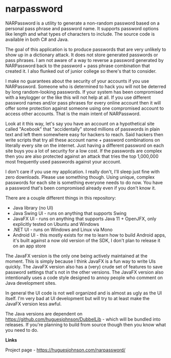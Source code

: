 # narpassword

NARPassword is a utility to generate a non-random password based on a personal pass phrase and password name. It supports password options like length and what types of characters to include. The source code is available in both C# and Java.

The goal of this application is to produce passwords that are very unlikely to show up in a dictionary attack. It does not store generated passwords or pass phrases. I am not aware of a way to reverse a password generated by NARPassword back to the password + pass phrase combination that created it. I also flunked out of junior college so there's that to consider.

I make no guarantees about the security of your accounts if you use NARPassword. Someone who is determined to hack you will not be deterred by long random-looking passwords. If your system has been compromised with a keylogger or the like this will not help at all. If you use different password names and/or pass phrases for every online account then it will offer some protection against someone using one compromised account to access other accounts. That is the main intent of NARPassword.

Look at it this way, let's say you have an account on a hypothetical site called "Acebook" that "accidentally" stored millions of passwords in plain text and left them somewhere easy for hackers to reach. Said hackers then write scripts that try all these account name + password combinations on literally every site on the internet. Just having a different password on each site buys you a lot of security for a low cost. If the passwords are complex then you are also protected against an attack that tries the top 1,000,000 most frequently used passwords against your account.

I don't care if you use my application. I really don't, I'll sleep just fine with zero downloads. Please use something though. Using unique, complex passwords for each site is something everyone needs to do now. You have a password that's been compromised already even if you don't know it.

There are a couple different things in this repository:

* Java library (no UI)
* Java Swing UI - runs on anything that supports Swing
* JavaFX UI - runs on anything that supports Java 11 + OpenJFX, only explicitly tested on Ubuntu and Windows
* .NET UI - runs on Windows and Linux via Mono
* Android UI - this mostly exists for me to learn how to build Android apps, it's built against a now old version of the SDK, I don't plan to release it on an app store

The JavaFX version is the only one being actively maintained at the moment. This is simply because I think JavaFX is a fun way to write UIs quickly. The JavaFX version also has a (very) crude set of features to save password settings that's not in the other versions. The JavaFX version also intentionally uses a code style designed to annoy people who comment on Java development sites.

In general the UI code is not well organized and is almost as ugly as the UI itself. I'm very bad at UI development but will try to at least make the JavaFX version less awful.

The Java versions are dependent on https://github.com/huguesjohnson/DubbelLib - which will be bundled into releases. If you're planning to build from source though then you know what you need to do.
 
**Links**

Project page - https://huguesjohnson.com/narpassword/

